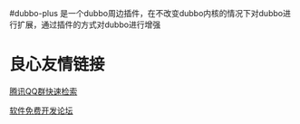#dubbo-plus
是一个dubbo周边插件，在不改变dubbo内核的情况下对dubbo进行扩展，通过插件的方式对dubbo进行增强




 # 良心友情链接

[腾讯QQ群快速检索](http://u.720life.cn/s/8cf73f7c)

[软件免费开发论坛](http://u.720life.cn/s/bbb01dc0)